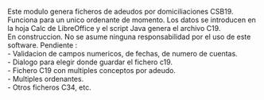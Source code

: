 Este modulo genera ficheros de adeudos por domiciliaciones CSB19. 
Funciona para un unico ordenante de momento.
Los datos se introducen en la hoja Calc de LibreOffice y el script Java genera el archivo C19.
<br>
En construccion. No se asume ninguna responsabilidad por el uso de este software.
Pendiente : <br>
	- Validacion de campos numericos, de fechas, de numero de cuentas.<br>
	- Dialogo para elegir donde guardar el fichero c19.<br>
	- Fichero C19 con multiples conceptos por adeudo.<br>
	- Multiples ordenantes.<br>
	- Otros ficheros C34, etc.<br>